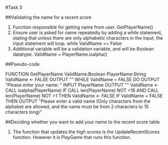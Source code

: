 #Task 3 

##Validating the name for a recent score

1. Function responsible for getting name from user.
	GetPlayerName()
2. Ensure user is asked for name repeatedly by adding a while statement, stating that unless there are only alphabetic characters in the input, the input statement will loop.
	while ValidName == False:
3. Additional variable will be a validation variable, and will be Boolean datatype.
	ValidName = PlayerName.isalpha()
	
##Pseudo-code

FUNCTION GetPlayerName
	ValidName:Boolean
	PlayerName:String
	ValidName ← FALSE
	OUTPUT ""
	WHILE ValidName = FALSE DO
		OUTPUT "Please enter your name: "
		INPUT PlayerName
		OUTPUT ""
		ValidName ← CALL isalpha(PlayerName)
		IF CALL len(PlayerName) NOT <16 AND CALL len(PlayerName) NOT >1 THEN
			ValidName ← FALSE
		IF ValidName = FALSE THEN
			OUTPUT "Please enter a valid name (Only characters from the alphabet are allowed, and the name must be from 2 characters to 15 characters long)"
	

	
##Deciding whether you want to add your name to the recent score table

1. The function that updates the high scores is the UpdateRecentScores function. However it is PlayGame that runs this function.
